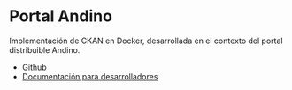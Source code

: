 # Portal Andino

Implementación de CKAN en Docker, desarrollada en el contexto del portal distribuible Andino.

* [Github](https://github.com/datosgobar/portal-andino)
* [Documentación para desarrolladores](development/docker_ansible.md)

